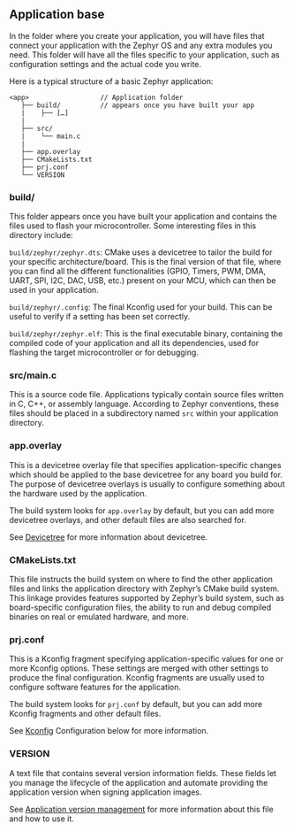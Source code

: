 ## Application base

In the folder where you create your application, you will have files that connect your application with the Zephyr OS and any extra modules you need. This folder will have all the files specific to your application, such as configuration settings and the actual code you write.

Here is a typical structure of a basic Zephyr application:
```
<app>                  // Application folder
   ├── build/          // appears once you have built your app
   |    ├── […]
   |
   ├── src/
   |    └── main.c
   |
   ├── app.overlay
   ├── CMakeLists.txt
   ├── prj.conf
   └── VERSION

```

### build/
This folder appears once you have built your application and contains the files used to flash your microcontroller. Some interesting files in this directory include:

`build/zephyr/zephyr.dts`: CMake uses a devicetree to tailor the build for your specific architecture/board. This is the final version of that file, where you can find all the different functionalities (GPIO, Timers, PWM, DMA, UART, SPI, I2C, DAC, USB, etc.) present on your MCU, which can then be used in your application.

`build/zephyr/.config`: The final Kconfig used for your build. This can be useful to verify if a setting has been set correctly.

`build/zephyr/zephyr.elf`: This is the final executable binary, containing the compiled code of your application and all its dependencies, used for flashing the target microcontroller or for debugging.

### src/main.c
This is a source code file. Applications typically contain source files written in C, C++, or assembly language. According to Zephyr conventions, these files should be placed in a subdirectory named `src` within your application directory.

### app.overlay
This is a devicetree overlay file that specifies application-specific changes which should be applied to the base devicetree for any board you build for. The purpose of devicetree overlays is usually to configure something about the hardware used by the application.

The build system looks for `app.overlay` by default, but you can add more devicetree overlays, and other default files are also searched for.

See [Devicetree](https://docs.zephyrproject.org/latest/build/dts/index.html#devicetree) for more information about devicetree.

### CMakeLists.txt
This file instructs the build system on where to find the other application files and links the application directory with Zephyr’s CMake build system. This linkage provides features supported by Zephyr’s build system, such as board-specific configuration files, the ability to run and debug compiled binaries on real or emulated hardware, and more.

### prj.conf
This is a Kconfig fragment specifying application-specific values for one or more Kconfig options. These settings are merged with other settings to produce the final configuration. Kconfig fragments are usually used to configure software features for the application.

The build system looks for `prj.conf` by default, but you can add more Kconfig fragments and other default files.

See [Kconfig](https://docs.zephyrproject.org/latest/develop/application/index.html#application-kconfig) Configuration below for more information.

### VERSION
A text file that contains several version information fields. These fields let you manage the lifecycle of the application and automate providing the application version when signing application images.

See [Application version management](https://docs.zephyrproject.org/latest/build/version/index.html#app-version-details) for more information about this file and how to use it.
